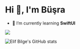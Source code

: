 # Hi  👋, I'm Büşra

- 🌱 I’m currently learning **SwiftUI**

<p> 
<img align = "center" src="https://github-readme-streak-stats.herokuapp.com?user=Ebusra&theme=blueberry_duo">
</p>

![Elif Bilge's GitHub stats](https://github-readme-stats.vercel.app/api?username=Ebusra&show_icons=true)
